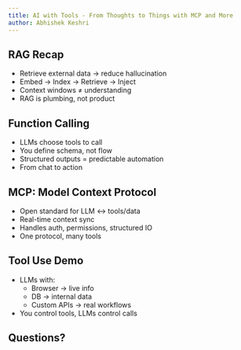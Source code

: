 ```yaml
---
title: AI with Tools - From Thoughts to Things with MCP and More
author: Abhishek Keshri
---
```


## RAG Recap

- Retrieve external data → reduce hallucination
- Embed → Index → Retrieve → Inject
- Context windows ≠ understanding
- RAG is plumbing, not product

<!-- end_slide -->

## Function Calling

- LLMs choose tools to call
- You define schema, not flow
- Structured outputs = predictable automation
- From chat to action

<!-- end_slide -->

## MCP: Model Context Protocol

- Open standard for LLM ↔️ tools/data
- Real-time context sync
- Handles auth, permissions, structured IO
- One protocol, many tools

<!-- end_slide -->

## Tool Use Demo

- LLMs with:
  - Browser → live info
  - DB → internal data
  - Custom APIs → real workflows
- You control tools, LLMs control calls

<!-- end_slide -->
<!-- jump_to_middle -->

## Questions?
